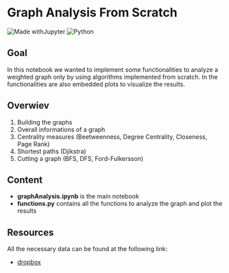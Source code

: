 # Graph Analysis From Scratch
![Made withJupyter](https://img.shields.io/badge/Made%20with-Jupyter-orange?style=for-the-badge&logo=Jupyter)
![Python](https://img.shields.io/badge/python-3670A0?style=for-the-badge&logo=python&logoColor=ffdd54)

## Goal
In this notebook we wanted to implement some functionalities to analyze a weighted graph only by using algorithms implemented from scratch. In the functionalities are also embedded plots to visualize the results.

## Overwiev

1. Building the graphs
2. Overall informations of a graph
3. Centrality measures (Beetweenness, Degree Centrality, Closeness, Page Rank)
4. Shortest paths (Djikstra)
5. Cutting a graph (BFS, DFS, Ford-Fulkersson)

## Content

- __graphAnalysis.ipynb__ is the main notebook 
- __functions.py__ contains all the functions to analyze the graph and plot the results

## Resources

All the necessary data can be found at the following link:
- [dropbox](https://www.dropbox.com/sh/auwn7v141dajsuj/AAAG1Y1CvxCOpEMSnAFBECWCa?dl=0)
